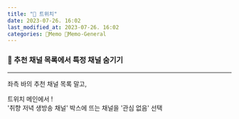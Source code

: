 ```yaml
---
title: "🥑 트위치"
date: 2023-07-26. 16:02
last_modified_at: 2023-07-26. 16:02
categories: 🌳Memo 🥑Memo-General
---
```


### 🥑 추천 채널 목록에서 특정 채널 숨기기

---

좌측 바의 추천 채널 목록 말고,  

트위치 메인에서 !  
'취향 저녁 생방송 채널' 박스에 뜨는 채널을 '관심 없음' 선택  
